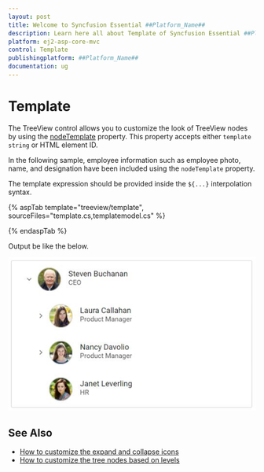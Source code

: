 ```yaml
---
layout: post
title: Welcome to Syncfusion Essential ##Platform_Name##
description: Learn here all about Template of Syncfusion Essential ##Platform_Name## widgets based on HTML5 and jQuery.
platform: ej2-asp-core-mvc
control: Template
publishingplatform: ##Platform_Name##
documentation: ug
---
```



# Template

The TreeView control allows you to customize the look of TreeView nodes by using the [nodeTemplate](https://help.syncfusion.com/cr/aspnetcore-js2/Syncfusion.EJ2~Syncfusion.EJ2.Navigations.TreeView~NodeTemplate.html) property. This property accepts either `template string` or HTML element ID.

In the following sample, employee information such as employee photo, name, and designation have been included using the `nodeTemplate` property.

The template expression should be provided inside the `${...}` interpolation syntax.

{% aspTab template="treeview/template", sourceFiles="template.cs,templatemodel.cs" %}

{% endaspTab %}

Output be like the below.

![TreeView Sample](./images/template.PNG)

## See Also

* [How to customize the expand and collapse icons](./how-to/customize-the-expand-and-collapse-icons)
* [How to customize the tree nodes based on levels](./how-to/customize-the-tree-nodes-based-on-levels)